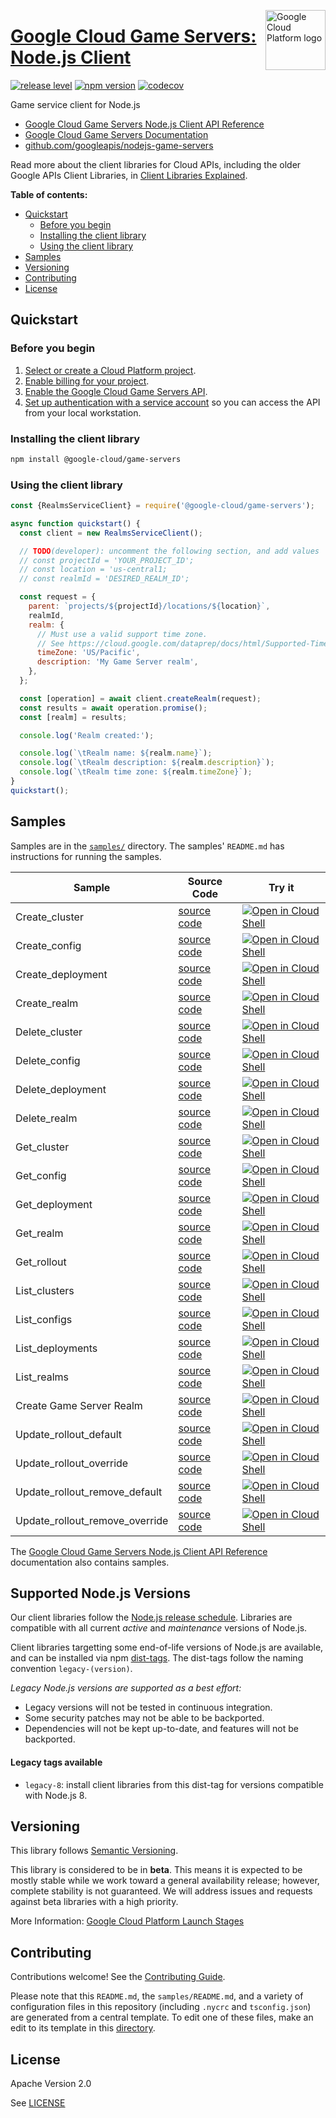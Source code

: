 [//]: # "This README.md file is auto-generated, all changes to this file will be lost."
[//]: # "To regenerate it, use `python -m synthtool`."
<img src="https://avatars2.githubusercontent.com/u/2810941?v=3&s=96" alt="Google Cloud Platform logo" title="Google Cloud Platform" align="right" height="96" width="96"/>

# [Google Cloud Game Servers: Node.js Client](https://github.com/googleapis/nodejs-game-servers)

[![release level](https://img.shields.io/badge/release%20level-beta-yellow.svg?style=flat)](https://cloud.google.com/terms/launch-stages)
[![npm version](https://img.shields.io/npm/v/@google-cloud/game-servers.svg)](https://www.npmjs.org/package/@google-cloud/game-servers)
[![codecov](https://img.shields.io/codecov/c/github/googleapis/nodejs-game-servers/master.svg?style=flat)](https://codecov.io/gh/googleapis/nodejs-game-servers)




Game service client for Node.js


* [Google Cloud Game Servers Node.js Client API Reference][client-docs]
* [Google Cloud Game Servers Documentation][product-docs]
* [github.com/googleapis/nodejs-game-servers](https://github.com/googleapis/nodejs-game-servers)

Read more about the client libraries for Cloud APIs, including the older
Google APIs Client Libraries, in [Client Libraries Explained][explained].

[explained]: https://cloud.google.com/apis/docs/client-libraries-explained

**Table of contents:**


* [Quickstart](#quickstart)
  * [Before you begin](#before-you-begin)
  * [Installing the client library](#installing-the-client-library)
  * [Using the client library](#using-the-client-library)
* [Samples](#samples)
* [Versioning](#versioning)
* [Contributing](#contributing)
* [License](#license)

## Quickstart

### Before you begin

1.  [Select or create a Cloud Platform project][projects].
1.  [Enable billing for your project][billing].
1.  [Enable the Google Cloud Game Servers API][enable_api].
1.  [Set up authentication with a service account][auth] so you can access the
    API from your local workstation.

### Installing the client library

```bash
npm install @google-cloud/game-servers
```


### Using the client library

```javascript
const {RealmsServiceClient} = require('@google-cloud/game-servers');

async function quickstart() {
  const client = new RealmsServiceClient();

  // TODO(developer): uncomment the following section, and add values
  // const projectId = 'YOUR_PROJECT_ID';
  // const location = 'us-central1;
  // const realmId = 'DESIRED_REALM_ID';

  const request = {
    parent: `projects/${projectId}/locations/${location}`,
    realmId,
    realm: {
      // Must use a valid support time zone.
      // See https://cloud.google.com/dataprep/docs/html/Supported-Time-Zone-Values_66194188
      timeZone: 'US/Pacific',
      description: 'My Game Server realm',
    },
  };

  const [operation] = await client.createRealm(request);
  const results = await operation.promise();
  const [realm] = results;

  console.log('Realm created:');

  console.log(`\tRealm name: ${realm.name}`);
  console.log(`\tRealm description: ${realm.description}`);
  console.log(`\tRealm time zone: ${realm.timeZone}`);
}
quickstart();

```



## Samples

Samples are in the [`samples/`](https://github.com/googleapis/nodejs-game-servers/tree/master/samples) directory. The samples' `README.md`
has instructions for running the samples.

| Sample                      | Source Code                       | Try it |
| --------------------------- | --------------------------------- | ------ |
| Create_cluster | [source code](https://github.com/googleapis/nodejs-game-servers/blob/master/samples/create_cluster.js) | [![Open in Cloud Shell][shell_img]](https://console.cloud.google.com/cloudshell/open?git_repo=https://github.com/googleapis/nodejs-game-servers&page=editor&open_in_editor=samples/create_cluster.js,samples/README.md) |
| Create_config | [source code](https://github.com/googleapis/nodejs-game-servers/blob/master/samples/create_config.js) | [![Open in Cloud Shell][shell_img]](https://console.cloud.google.com/cloudshell/open?git_repo=https://github.com/googleapis/nodejs-game-servers&page=editor&open_in_editor=samples/create_config.js,samples/README.md) |
| Create_deployment | [source code](https://github.com/googleapis/nodejs-game-servers/blob/master/samples/create_deployment.js) | [![Open in Cloud Shell][shell_img]](https://console.cloud.google.com/cloudshell/open?git_repo=https://github.com/googleapis/nodejs-game-servers&page=editor&open_in_editor=samples/create_deployment.js,samples/README.md) |
| Create_realm | [source code](https://github.com/googleapis/nodejs-game-servers/blob/master/samples/create_realm.js) | [![Open in Cloud Shell][shell_img]](https://console.cloud.google.com/cloudshell/open?git_repo=https://github.com/googleapis/nodejs-game-servers&page=editor&open_in_editor=samples/create_realm.js,samples/README.md) |
| Delete_cluster | [source code](https://github.com/googleapis/nodejs-game-servers/blob/master/samples/delete_cluster.js) | [![Open in Cloud Shell][shell_img]](https://console.cloud.google.com/cloudshell/open?git_repo=https://github.com/googleapis/nodejs-game-servers&page=editor&open_in_editor=samples/delete_cluster.js,samples/README.md) |
| Delete_config | [source code](https://github.com/googleapis/nodejs-game-servers/blob/master/samples/delete_config.js) | [![Open in Cloud Shell][shell_img]](https://console.cloud.google.com/cloudshell/open?git_repo=https://github.com/googleapis/nodejs-game-servers&page=editor&open_in_editor=samples/delete_config.js,samples/README.md) |
| Delete_deployment | [source code](https://github.com/googleapis/nodejs-game-servers/blob/master/samples/delete_deployment.js) | [![Open in Cloud Shell][shell_img]](https://console.cloud.google.com/cloudshell/open?git_repo=https://github.com/googleapis/nodejs-game-servers&page=editor&open_in_editor=samples/delete_deployment.js,samples/README.md) |
| Delete_realm | [source code](https://github.com/googleapis/nodejs-game-servers/blob/master/samples/delete_realm.js) | [![Open in Cloud Shell][shell_img]](https://console.cloud.google.com/cloudshell/open?git_repo=https://github.com/googleapis/nodejs-game-servers&page=editor&open_in_editor=samples/delete_realm.js,samples/README.md) |
| Get_cluster | [source code](https://github.com/googleapis/nodejs-game-servers/blob/master/samples/get_cluster.js) | [![Open in Cloud Shell][shell_img]](https://console.cloud.google.com/cloudshell/open?git_repo=https://github.com/googleapis/nodejs-game-servers&page=editor&open_in_editor=samples/get_cluster.js,samples/README.md) |
| Get_config | [source code](https://github.com/googleapis/nodejs-game-servers/blob/master/samples/get_config.js) | [![Open in Cloud Shell][shell_img]](https://console.cloud.google.com/cloudshell/open?git_repo=https://github.com/googleapis/nodejs-game-servers&page=editor&open_in_editor=samples/get_config.js,samples/README.md) |
| Get_deployment | [source code](https://github.com/googleapis/nodejs-game-servers/blob/master/samples/get_deployment.js) | [![Open in Cloud Shell][shell_img]](https://console.cloud.google.com/cloudshell/open?git_repo=https://github.com/googleapis/nodejs-game-servers&page=editor&open_in_editor=samples/get_deployment.js,samples/README.md) |
| Get_realm | [source code](https://github.com/googleapis/nodejs-game-servers/blob/master/samples/get_realm.js) | [![Open in Cloud Shell][shell_img]](https://console.cloud.google.com/cloudshell/open?git_repo=https://github.com/googleapis/nodejs-game-servers&page=editor&open_in_editor=samples/get_realm.js,samples/README.md) |
| Get_rollout | [source code](https://github.com/googleapis/nodejs-game-servers/blob/master/samples/get_rollout.js) | [![Open in Cloud Shell][shell_img]](https://console.cloud.google.com/cloudshell/open?git_repo=https://github.com/googleapis/nodejs-game-servers&page=editor&open_in_editor=samples/get_rollout.js,samples/README.md) |
| List_clusters | [source code](https://github.com/googleapis/nodejs-game-servers/blob/master/samples/list_clusters.js) | [![Open in Cloud Shell][shell_img]](https://console.cloud.google.com/cloudshell/open?git_repo=https://github.com/googleapis/nodejs-game-servers&page=editor&open_in_editor=samples/list_clusters.js,samples/README.md) |
| List_configs | [source code](https://github.com/googleapis/nodejs-game-servers/blob/master/samples/list_configs.js) | [![Open in Cloud Shell][shell_img]](https://console.cloud.google.com/cloudshell/open?git_repo=https://github.com/googleapis/nodejs-game-servers&page=editor&open_in_editor=samples/list_configs.js,samples/README.md) |
| List_deployments | [source code](https://github.com/googleapis/nodejs-game-servers/blob/master/samples/list_deployments.js) | [![Open in Cloud Shell][shell_img]](https://console.cloud.google.com/cloudshell/open?git_repo=https://github.com/googleapis/nodejs-game-servers&page=editor&open_in_editor=samples/list_deployments.js,samples/README.md) |
| List_realms | [source code](https://github.com/googleapis/nodejs-game-servers/blob/master/samples/list_realms.js) | [![Open in Cloud Shell][shell_img]](https://console.cloud.google.com/cloudshell/open?git_repo=https://github.com/googleapis/nodejs-game-servers&page=editor&open_in_editor=samples/list_realms.js,samples/README.md) |
| Create Game Server Realm | [source code](https://github.com/googleapis/nodejs-game-servers/blob/master/samples/quickstart.js) | [![Open in Cloud Shell][shell_img]](https://console.cloud.google.com/cloudshell/open?git_repo=https://github.com/googleapis/nodejs-game-servers&page=editor&open_in_editor=samples/quickstart.js,samples/README.md) |
| Update_rollout_default | [source code](https://github.com/googleapis/nodejs-game-servers/blob/master/samples/update_rollout_default.js) | [![Open in Cloud Shell][shell_img]](https://console.cloud.google.com/cloudshell/open?git_repo=https://github.com/googleapis/nodejs-game-servers&page=editor&open_in_editor=samples/update_rollout_default.js,samples/README.md) |
| Update_rollout_override | [source code](https://github.com/googleapis/nodejs-game-servers/blob/master/samples/update_rollout_override.js) | [![Open in Cloud Shell][shell_img]](https://console.cloud.google.com/cloudshell/open?git_repo=https://github.com/googleapis/nodejs-game-servers&page=editor&open_in_editor=samples/update_rollout_override.js,samples/README.md) |
| Update_rollout_remove_default | [source code](https://github.com/googleapis/nodejs-game-servers/blob/master/samples/update_rollout_remove_default.js) | [![Open in Cloud Shell][shell_img]](https://console.cloud.google.com/cloudshell/open?git_repo=https://github.com/googleapis/nodejs-game-servers&page=editor&open_in_editor=samples/update_rollout_remove_default.js,samples/README.md) |
| Update_rollout_remove_override | [source code](https://github.com/googleapis/nodejs-game-servers/blob/master/samples/update_rollout_remove_override.js) | [![Open in Cloud Shell][shell_img]](https://console.cloud.google.com/cloudshell/open?git_repo=https://github.com/googleapis/nodejs-game-servers&page=editor&open_in_editor=samples/update_rollout_remove_override.js,samples/README.md) |



The [Google Cloud Game Servers Node.js Client API Reference][client-docs] documentation
also contains samples.

## Supported Node.js Versions

Our client libraries follow the [Node.js release schedule](https://nodejs.org/en/about/releases/).
Libraries are compatible with all current _active_ and _maintenance_ versions of
Node.js.

Client libraries targetting some end-of-life versions of Node.js are available, and
can be installed via npm [dist-tags](https://docs.npmjs.com/cli/dist-tag).
The dist-tags follow the naming convention `legacy-(version)`.

_Legacy Node.js versions are supported as a best effort:_

* Legacy versions will not be tested in continuous integration.
* Some security patches may not be able to be backported.
* Dependencies will not be kept up-to-date, and features will not be backported.

#### Legacy tags available

* `legacy-8`: install client libraries from this dist-tag for versions
  compatible with Node.js 8.

## Versioning

This library follows [Semantic Versioning](http://semver.org/).



This library is considered to be in **beta**. This means it is expected to be
mostly stable while we work toward a general availability release; however,
complete stability is not guaranteed. We will address issues and requests
against beta libraries with a high priority.




More Information: [Google Cloud Platform Launch Stages][launch_stages]

[launch_stages]: https://cloud.google.com/terms/launch-stages

## Contributing

Contributions welcome! See the [Contributing Guide](https://github.com/googleapis/nodejs-game-servers/blob/master/CONTRIBUTING.md).

Please note that this `README.md`, the `samples/README.md`,
and a variety of configuration files in this repository (including `.nycrc` and `tsconfig.json`)
are generated from a central template. To edit one of these files, make an edit
to its template in this
[directory](https://github.com/googleapis/synthtool/tree/master/synthtool/gcp/templates/node_library).

## License

Apache Version 2.0

See [LICENSE](https://github.com/googleapis/nodejs-game-servers/blob/master/LICENSE)

[client-docs]: https://googleapis.dev/nodejs/game-servers/latest
[product-docs]: https://cloud.google.com/game-servers/
[shell_img]: https://gstatic.com/cloudssh/images/open-btn.png
[projects]: https://console.cloud.google.com/project
[billing]: https://support.google.com/cloud/answer/6293499#enable-billing
[enable_api]: https://console.cloud.google.com/flows/enableapi?apiid=gameservices.googleapis.com
[auth]: https://cloud.google.com/docs/authentication/getting-started
